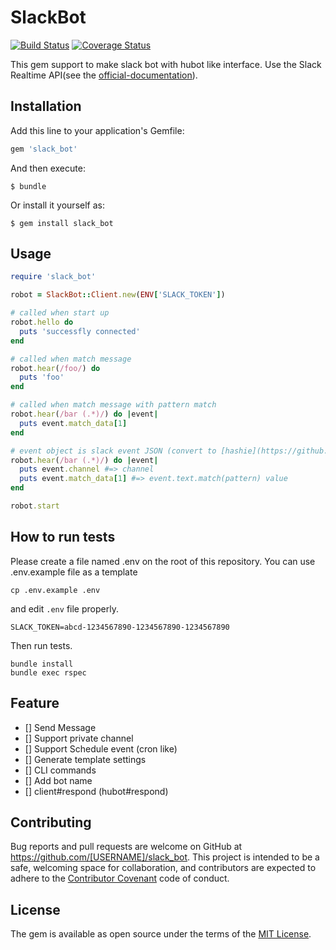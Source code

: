 # SlackBot

[![Build Status](https://travis-ci.org/yuemori/slack_bot.svg)](https://travis-ci.org/yuemori/slack_bot)
[![Coverage Status](https://coveralls.io/repos/yuemori/slack_bot/badge.svg?branch=master&service=github)](https://coveralls.io/github/yuemori/slack_bot?branch=master)

This gem support to make slack bot with hubot like interface.
Use the Slack Realtime API(see the [official-documentation](https://api.slack.com/rtm)).

## Installation

Add this line to your application's Gemfile:

```ruby
gem 'slack_bot'
```

And then execute:

    $ bundle

Or install it yourself as:

    $ gem install slack_bot

## Usage

```ruby
require 'slack_bot'

robot = SlackBot::Client.new(ENV['SLACK_TOKEN'])

# called when start up
robot.hello do
  puts 'successfly connected'
end

# called when match message
robot.hear(/foo/) do
  puts 'foo'
end

# called when match message with pattern match
robot.hear(/bar (.*)/) do |event|
  puts event.match_data[1]
end

# event object is slack event JSON (convert to [hashie](https://github.com/intridea/hashie))
robot.hear(/bar (.*)/) do |event|
  puts event.channel #=> channel
  puts event.match_data[1] #=> event.text.match(pattern) value
end

robot.start
```

## How to run tests

Please create a file named .env on the root of this repository. You can use .env.example file as a template

```
cp .env.example .env
```

and edit `.env` file properly.

```
SLACK_TOKEN=abcd-1234567890-1234567890-1234567890
```

Then run tests.

```
bundle install
bundle exec rspec
```

## Feature

- [] Send Message
- [] Support private channel
- [] Support Schedule event (cron like)
- [] Generate template settings
- [] CLI commands
- [] Add bot name
- [] client#respond (hubot#respond)

## Contributing

Bug reports and pull requests are welcome on GitHub at https://github.com/[USERNAME]/slack_bot. This project is intended to be a safe, welcoming space for collaboration, and contributors are expected to adhere to the [Contributor Covenant](contributor-covenant.org) code of conduct.


## License

The gem is available as open source under the terms of the [MIT License](http://opensource.org/licenses/MIT).

